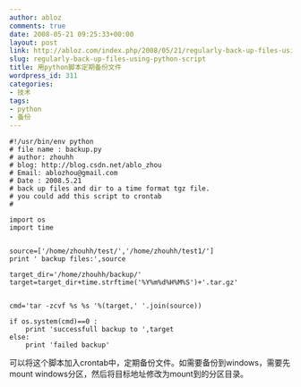 ```yaml
---
author: abloz
comments: true
date: 2008-05-21 09:25:33+00:00
layout: post
link: http://abloz.com/index.php/2008/05/21/regularly-back-up-files-using-python-script/
slug: regularly-back-up-files-using-python-script
title: 用python脚本定期备份文件
wordpress_id: 311
categories:
- 技术
tags:
- python
- 备份
---
```




    
    
    #!/usr/bin/env python
    # file name : backup.py
    # author: zhouhh
    # blog: http://blog.csdn.net/ablo_zhou
    # Email: ablozhou@gmail.com
    # Date : 2008.5.21
    # back up files and dir to a time format tgz file.
    # you could add this script to crontab
    #
    
    import os
    import time
    
    
    source=['/home/zhouhh/test/','/home/zhouhh/test1/']
    print ' backup files:',source
    
    target_dir='/home/zhouhh/backup/'
    target=target_dir+time.strftime('%Y%m%d%H%M%S')+'.tar.gz'
    
    
    cmd='tar -zcvf %s %s '%(target,' '.join(source))
    
    if os.system(cmd)==0 :
        print 'successfull backup to ',target
    else:
        print 'failed backup'
    
    


可以将这个脚本加入crontab中，定期备份文件。如需要备份到windows，需要先mount windows分区，然后将目标地址修改为mount到的分区目录。
